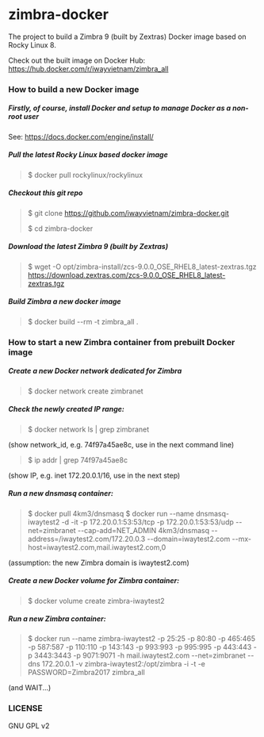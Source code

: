 # zimbra-docker
The project to build a Zimbra 9 (built by Zextras) Docker image based on Rocky Linux 8.

Check out the built image on Docker Hub: https://hub.docker.com/r/iwayvietnam/zimbra_all

### How to build a new Docker image
##### Firstly, of course, install Docker and setup to manage Docker as a non-root user
See: https://docs.docker.com/engine/install/

##### Pull the latest Rocky Linux based docker image
> $ docker pull rockylinux/rockylinux

##### Checkout this git repo
> $ git clone https://github.com/iwayvietnam/zimbra-docker.git
>
> $ cd zimbra-docker

##### Download the latest Zimbra 9 (built by Zextras)
> $ wget -O opt/zimbra-install/zcs-9.0.0_OSE_RHEL8_latest-zextras.tgz https://download.zextras.com/zcs-9.0.0_OSE_RHEL8_latest-zextras.tgz

##### Build Zimbra a new docker image
> $ docker build --rm -t zimbra_all .

### How to start a new Zimbra container from prebuilt Docker image
##### Create a new Docker network dedicated for Zimbra
> $ docker network create zimbranet

##### Check the newly created IP range:
> $ docker network ls | grep zimbranet

(show network_id, e.g. 74f97a45ae8c, use in the next command line)

> $ ip addr | grep 74f97a45ae8c

(show IP, e.g. inet 172.20.0.1/16, use in the next step)

##### Run a new dnsmasq container:
> $ docker pull 4km3/dnsmasq
> $ docker run --name dnsmasq-iwaytest2 -d -it -p 172.20.0.1:53:53/tcp -p 172.20.0.1:53:53/udp --net=zimbranet --cap-add=NET_ADMIN 4km3/dnsmasq --address=/iwaytest2.com/172.20.0.3 --domain=iwaytest2.com --mx-host=iwaytest2.com,mail.iwaytest2.com,0

(assumption: the new Zimbra domain is iwaytest2.com)

##### Create a new Docker volume for Zimbra container:
> $ docker volume create zimbra-iwaytest2

##### Run a new Zimbra container:
> $ docker run --name zimbra-iwaytest2 -p 25:25 -p 80:80 -p 465:465 -p 587:587 -p 110:110 -p 143:143 -p 993:993 -p 995:995 -p 443:443 -p 3443:3443 -p 9071:9071 -h mail.iwaytest2.com --net=zimbranet --dns 172.20.0.1 -v zimbra-iwaytest2:/opt/zimbra -i -t -e PASSWORD=Zimbra2017 zimbra_all

(and WAIT...)

### LICENSE
GNU GPL v2
